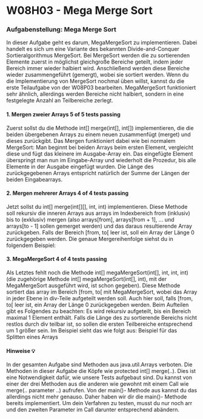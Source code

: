 #  **W08H03 - Mega Merge Sort**


### Aufgabenstellung: Mega Merge Sort

In dieser Aufgabe geht es darum, MegaMergeSort zu implementieren. Dabei handelt es sich um eine Variante des bekannten Divide-and-Conquer Sortieralgorithmus MergeSort. Bei MergeSort werden die zu sortierenden Elemente zuerst in möglichst gleichgroße Bereiche geteilt, indem jeder Bereich immer wieder halbiert wird. Anschließend werden diese Bereiche wieder zusammengeführt (gemergt), wobei sie sortiert werden. Wenn du die Implementierung von MergeSort nochmal üben willst, kannst du die erste Teilaufgabe von der W08P03 bearbeiten. MegaMergeSort funktioniert sehr ähnlich, allerdings werden Bereiche nicht halbiert, sondern in eine festgelegte Anzahl an Teilbereiche zerlegt.

#### 1. Mergen zweier Arrays 5 of 5 tests passing
Zuerst sollst du die Methode int[] merge(int[], int[]) implementieren, die die beiden übergebenen Arrays zu einem neuen zusammenfügt (merget) und dieses zurückgibt. Das Mergen funktioniert dabei wie bei normalem MergeSort: Man beginnt bei beiden Arrays beim ersten Element, vergleicht diese und fügt das kleinere im Ausgabe-Array ein. Das eingefügte Element überspringt man nun im Eingabe-Array und wiederholt die Prozedur, bis alle Elemente in der Ausgabe eingefügt wurden. Die Länge des zurückgegebenen Arrays entspricht natürlich der Summe der Längen der beiden Eingabearrays.

#### 2. Mergen mehrerer Arrays 4 of 4 tests passing
Jetzt sollst du int[] merge(int[][], int, int) implementieren. Diese Methode soll rekursiv die inneren Arrays aus arrays im Indexbereich from (inklusiv) bis to (exklusiv) mergen (also arrays[from], arrays[from + 1], ... und arrays[to - 1] sollen gemerget werden) und das daraus resultierende Array zurückgeben. Falls der Bereich [from, to[ leer ist, soll ein Array der Länge 0 zurückgegeben werden. Die genaue Mergereihenfolge siehst du in folgendem Beispiel:

#### 3. MegaMergeSort 4 of 4 tests passing
Als Letztes fehlt noch die Methode int[] megaMergeSort(int[], int, int, int) (die zugehörige Methode int[] megaMergeSort(int[], int), mit der MegaMergeSort ausgeführt wird, ist schon gegeben). Diese Methode sortiert das array im Bereich [from, to[ mit MegaMergeSort, wobei das Array in jeder Ebene in div-Teile aufgeteilt werden soll. Auch hier soll, falls [from, to[ leer ist, ein Array der Länge 0 zurückgegeben werden. Beim Aufteilen gibt es Folgendes zu beachten: Es wird rekursiv aufgeteilt, bis ein Bereich maximal 1 Element enthält. Falls die Länge des zu sortierende Bereichs nicht restlos durch div teilbar ist, so sollen die ersten Teilbereiche entsprechend um 1 größer sein. Im Beispiel sieht das wie folgt aus:
Beispiel für das Splitten eines Arrays

#### Hinweise 💡
In der gesamten Aufgabe sind Methoden aus java.util.Arrays verboten.
Die Methoden in dieser Aufgabe die Köpfe wie protected int[] merge(..). Dies ist eine Notwendigkeit dafür, wie unsere Tests aufgebaut sind. Du kannst von einer der drei Methoden aus die anderen wie gewohnt mit einem Call wie merge(.. parameter ..) aufrufen. Von der main()- Methode aus kannst du das allerdings nicht mehr genauso. Daher haben wir dir die main()- Methode bereits implementiert. Um dein Verfahren zu testen, musst du nur noch arr und den zweiten Parameter im Call darunter entsprechend abändern.